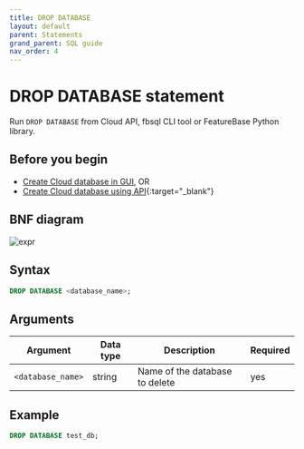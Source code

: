 ```yaml
---
title: DROP DATABASE
layout: default
parent: Statements
grand_parent: SQL guide
nav_order: 4
---
```


# DROP DATABASE statement

Run `DROP DATABASE` from Cloud API, fbsql CLI tool or FeatureBase Python library.

## Before you begin

* [Create Cloud database in GUI](/docs/cloud/cloud-databases/cloud-db-manage/#how-do-i-create-a-cloud-database), OR
* [Create Cloud database using API](https://api-docs-featurebase-cloud.redoc.ly/latest#operation/createDatabase){:target="_blank"}

## BNF diagram

![expr](/assets/images/sql-guide/drop_db.svg)

## Syntax

```sql
DROP DATABASE <database_name>;
```

## Arguments

| Argument | Data type | Description | Required |
|---|---|---|---|
| `<database_name>` | string | Name of the database to delete | yes |

## Example

```sql
DROP DATABASE test_db;
```
